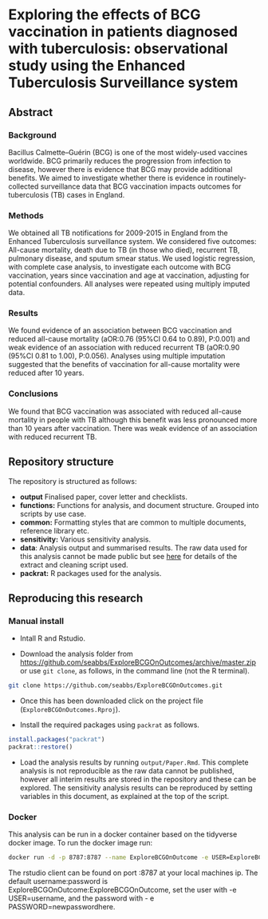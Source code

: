 
Exploring the effects of BCG vaccination in patients diagnosed with tuberculosis: observational study using the Enhanced Tuberculosis Surveillance system
=========================================================================================================================================================

Abstract
--------

### Background

Bacillus Calmette–Guérin (BCG) is one of the most widely-used vaccines worldwide. BCG primarily reduces the progression from infection to disease, however there is evidence that BCG may provide additional benefits. We aimed to investigate whether there is evidence in routinely-collected surveillance data that BCG vaccination impacts outcomes for tuberculosis (TB) cases in England.

### Methods

We obtained all TB notifications for 2009-2015 in England from the Enhanced Tuberculosis surveillance system. We considered five outcomes: All-cause mortality, death due to TB (in those who died), recurrent TB, pulmonary disease, and sputum smear status. We used logistic regression, with complete case analysis, to investigate each outcome with BCG vaccination, years since vaccination and age at vaccination, adjusting for potential confounders. All analyses were repeated using multiply imputed data.

### Results

We found evidence of an association between BCG vaccination and reduced all-cause mortality (aOR:0.76 (95%CI 0.64 to 0.89), P:0.001) and weak evidence of an association with reduced recurrent TB (aOR:0.90 (95%CI 0.81 to 1.00), P:0.056). Analyses using multiple imputation suggested that the benefits of vaccination for all-cause mortality were reduced after 10 years.

### Conclusions

We found that BCG vaccination was associated with reduced all-cause mortality in people with TB although this benefit was less pronounced more than 10 years after vaccination. There was weak evidence of an association with reduced recurrent TB.

Repository structure
--------------------

The repository is structured as follows:

-   **output** Finalised paper, cover letter and checklists.
-   **functions:** Functions for analysis, and document structure. Grouped into scripts by use case.
-   **common:** Formatting styles that are common to multiple documents, reference library etc.
-   **sensitivity:** Various sensitivity analysis.
-   **data**: Analysis output and summarised results. The raw data used for this analysis cannot be made public but see [here](https://www.samabbott.co.uk/tbinenglanddataclean/) for details of the extract and cleaning script used.
-   **packrat:** R packages used for the analysis.

Reproducing this research
-------------------------

### Manual install

-   Intall R and Rstudio.

-   Download the analysis folder from <https://github.com/seabbs/ExploreBCGOnOutcomes/archive/master.zip> or use `git clone`, as follows, in the command line (not the R terminal).

``` bash
git clone https://github.com/seabbs/ExploreBCGOnOutcomes.git
```

-   Once this has been downloaded click on the project file (`ExploreBCGOnOutcomes.Rproj`).

-   Install the required packages using `packrat` as follows.

``` r
install.packages("packrat")
packrat::restore()
```

-   Load the analysis results by running `output/Paper.Rmd`. This complete analysis is not reproducible as the raw data cannot be published, however all interim results are stored in the repository and these can be explored. The sensitivity analysis results can be reproduced by setting variables in this document, as explained at the top of the script.

### Docker

This analysis can be run in a docker container based on the tidyverse docker image. To run the docker image run:

``` bash
docker run -d -p 8787:8787 --name ExploreBCGOnOutcome -e USER=ExploreBCGOnOutcome -e PASSWORD=ExploreBCGOnOutcome seabbs/explorebcgonoutcome
```

The rstudio client can be found on port :8787 at your local machines ip. The default username:password is ExploreBCGOnOutcome:ExploreBCGOnOutcome, set the user with -e USER=username, and the password with - e PASSWORD=newpasswordhere.
